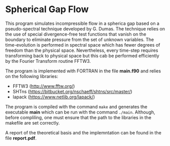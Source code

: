 # Spherical Gap Flow

This program simulates incompressible flow in a spherica gap based on a pseudo-spectral technique developed by G. Dumas. The technique relies on the use of special  divergence-free test functions that vanish on the boundary to eliminate pressure from the set of unknown variables. The time-evolution is performed in spectral space which has fewer degrees of freedom than the physical space. Nevertheless, every time-step requires transforming back to physical space but this cab be performed efficiently by the Fourier Transform routine FFTW3.

The program is implemented with FORTRAN in the file __main.f90__ and relies on the following libraries:
* FFTW3 (<http://www.fftw.org/>)
* SHTns (<https://bitbucket.org/nschaeff/shtns/src/master/>)
* lapack (<https://www.netlib.org/lapack/>)

The program is compiled with the command `make` and generates the executable __main__ which can be run with the command `./main`. Although, before compliling, one must ensure that the path to the libraries in the makefile are set correctly.

A report of the theoretical basis and the implemntation can be found in the file __report.pdf__.
